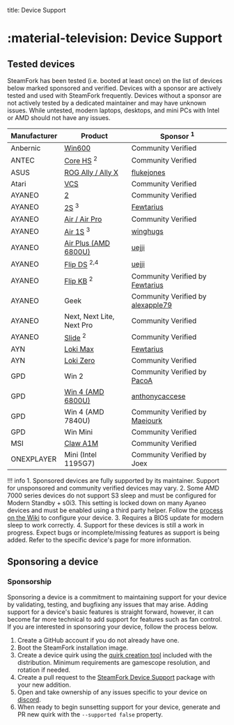 title: Device Support

# :material-television: Device Support

## Tested devices

SteamFork has been tested (i.e. booted at least once) on the list of devices below marked sponsored and verified.  Devices with a sponsor are actively tested and used with SteamFork frequently.  Devices without a sponsor are not actively tested by a dedicated maintainer and may have unknown issues. While untested, modern laptops, desktops, and mini PCs with Intel or AMD should not have any issues.

| Manufacturer | Product | Sponsor <sup>1</sup> |
| -- | -- | -- |
| Anbernic | [Win600](anbernic/win600) | Community Verified |
| ANTEC | [Core HS](antec/core-hs.md) <sup>2</sup> | Community Verified |
| ASUS | [ROG Ally / Ally X](asus/rog-ally) | [flukejones](https://github.com/flukejones) |
| Atari | [VCS](atari/vcs.md) | Community Verified |
| AYANEO | [2](ayaneo/ayaneo-2) | Community Verified |
| AYANEO | [2S](ayaneo/ayaneo-2s) <sup>3</sup> | [Fewtarius](https://github.com/fewtarius) |
| AYANEO | [Air / Air Pro](ayaneo/air.md) | Community Verified |
| AYANEO | [Air 1S](ayaneo/air-1s) <sup>3</sup> | [winghugs](https://github.com/winghugs) |
| AYANEO | [Air Plus (AMD 6800U)](ayaneo/air-plus-6800u) | [uejji](https://github.com/uejji) |
| AYANEO | [Flip DS](ayaneo/flip-ds) <sup>2,4</sup> | [uejji](https://github.com/uejji) |
| AYANEO | [Flip KB](ayaneo/flip-kb) <sup>2</sup> | Community Verified by [Fewtarius](https://github.com/fewtarius) |
| AYANEO | Geek | Community Verified by [alexapple79](https://www.youtube.com/watch?v=4iBE-PUC_0Y) |
| AYANEO | Next, Next Lite, Next Pro | Community Verified |
| AYANEO | [Slide](ayaneo/slide.md) <sup>2</sup> | Community Verified |
| AYN | [Loki Max](ayn/loki-max) | [Fewtarius](https://github.com/fewtarius) |
| AYN | [Loki Zero](ayn/loki-zero) | Community Verified |
| GPD | Win 2 | Community Verified by [PacoA](https://github.com/pacoa-kdbg) |
| GPD | [Win 4 (AMD 6800U)](gpd/win4-6800u) | [anthonycaccese](https://github.com/anthonycaccese) |
| GPD | Win 4 (AMD 7840U) | Community Verified by [Maeiourk](https://github.com/maeiourk) |
| GPD | Win Mini | Community Verified |
| MSI | [Claw A1M](msi/claw-a1m) | Community Verified |
| ONEXPLAYER | Mini (Intel 1195G7) | Community Verified by Joex |

!!! info
    1. Sponsored devices are fully supported by its maintainer.  Support for unsponsored and community verified devices may vary.
    2. Some AMD 7000 series devices do not support S3 sleep and must be configured for Modern Standby + s0i3.  This setting is locked down on many Ayaneo devices and must be enabled using a third party helper.  Follow the [process on the Wiki](https://wiki.steamfork.org/troubleshooting/#enabling-modern-sleep-on-7000-series-amd-based-devices) to configure your device.
    3. Requires a BIOS update for modern sleep to work correctly.
    4. Support for these devices is still a work in progress. Expect bugs or incomplete/missing features as support is being added. Refer to the specific device's page for more information.

## Sponsoring a device

### Sponsorship
Sponsoring a device is a commitment to maintaining support for your device by validating, testing, and bugfixing any issues that may arise.  Adding support for a device's basic features is straight forward, however, it can become far more technical to add support for features such as fan control.  If you are interested in sponsoring your device, follow the process below.

1. Create a GitHub account if you do not already have one.
2. Boot the SteamFork installation image.
3. Create a device quirk using the [quirk creation tool](https://wiki.steamfork.org/contribute/quirks/) included with the distribution.  Minimum requirements are gamescope resolution, and rotation if needed.
4. Create a pull request to the [SteamFork Device Support](https://github.com/SteamFork/distribution/tree/main/PKGBUILD/steamfork-device-support) package with your new addition.
5. Open and take ownership of any issues specific to your device on [discord](https://github.com/SteamFork#community).
6. When ready to begin sunsetting support for your device, generate and PR new quirk with the `--supported false` property.
